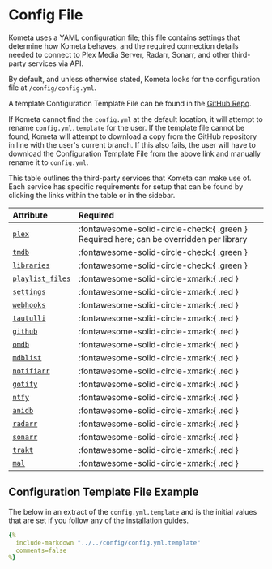 # Config File

Kometa uses a YAML configuration file; this file contains settings that determine how Kometa behaves, and the required 
connection details needed to connect to Plex Media Server, Radarr, Sonarr, and other third-party services via API.

By default, and unless otherwise stated, Kometa looks for the configuration file at `/config/config.yml`.

A template Configuration Template File can be found in the  [GitHub Repo](https://github.com/Kometa-Team/Kometa/blob/master/config/config.yml.template).

If Kometa cannot find the `config.yml` at the default location, it will attempt to rename `config.yml.template` for the user. If the template file cannot be found, 
Kometa will attempt to download a copy from the GitHub repository in line with the user's current branch. 
If this also fails, the user will have to download the Configuration Template File from  the above link and manually rename it to `config.yml`.

This table outlines the third-party services that Kometa can make use of. Each service has specific 
requirements for setup that can be found by clicking the links within the table or in the sidebar.

| Attribute                                   | Required                                                                                |
|:--------------------------------------------|:----------------------------------------------------------------------------------------|
| [`plex`](plex.md)                           | :fontawesome-solid-circle-check:{ .green } Required here; can be overridden per library |
| [`tmdb`](tmdb.md)                           | :fontawesome-solid-circle-check:{ .green }                                              |
| [`libraries`](libraries.md)                 | :fontawesome-solid-circle-check:{ .green }                                              |
| [`playlist_files`](../notused/playlists.md) | :fontawesome-solid-circle-xmark:{ .red }                                                |
| [`settings`](settings.md)                   | :fontawesome-solid-circle-xmark:{ .red }                                                |
| [`webhooks`](webhooks.md)                   | :fontawesome-solid-circle-xmark:{ .red }                                                |
| [`tautulli`](tautulli.md)                   | :fontawesome-solid-circle-xmark:{ .red }                                                |
| [`github`](github.md)                       | :fontawesome-solid-circle-xmark:{ .red }                                                |
| [`omdb`](omdb.md)                           | :fontawesome-solid-circle-xmark:{ .red }                                                |
| [`mdblist`](mdblist.md)                     | :fontawesome-solid-circle-xmark:{ .red }                                                |
| [`notifiarr`](notifiarr.md)                 | :fontawesome-solid-circle-xmark:{ .red }                                                |
| [`gotify`](gotify.md)                       | :fontawesome-solid-circle-xmark:{ .red }                                                |
| [`ntfy`](ntfy.md)                           | :fontawesome-solid-circle-xmark:{ .red }                                                |
| [`anidb`](anidb.md)                         | :fontawesome-solid-circle-xmark:{ .red }                                                |
| [`radarr`](radarr.md)                       | :fontawesome-solid-circle-xmark:{ .red }                                                |
| [`sonarr`](sonarr.md)                       | :fontawesome-solid-circle-xmark:{ .red }                                                |
| [`trakt`](trakt.md)                         | :fontawesome-solid-circle-xmark:{ .red }                                                |
| [`mal`](myanimelist.md)                     | :fontawesome-solid-circle-xmark:{ .red }                                                |

## Configuration Template File Example

The below in an extract of the `config.yml.template` and is the initial values that are set if you follow any of the installation guides.

```yaml title="config.yml.template"
{%    
  include-markdown "../../config/config.yml.template" 
  comments=false
%}
```
